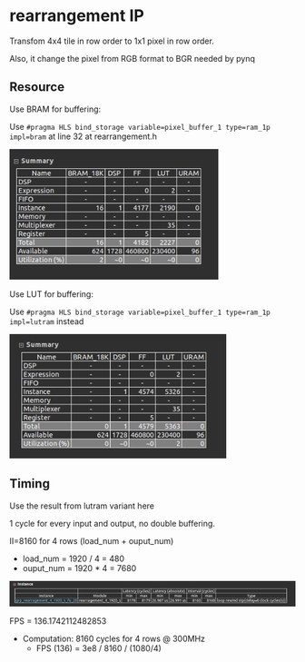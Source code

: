 # rearrangement IP

Transfom 4x4 tile in row order to 1x1 pixel in row order.

Also, it change the pixel from RGB format to BGR needed by pynq

## Resource 
Use BRAM for buffering: 

Use ```#pragma HLS bind_storage variable=pixel_buffer_1 type=ram_1p impl=bram``` at line 32 at rearrangement.h

![Alt text](images/bram.png)

Use LUT for buffering: 

Use ```#pragma HLS bind_storage variable=pixel_buffer_1 type=ram_1p impl=lutram``` instead

![Alt text](images/lutram.png)

## Timing

Use the result from lutram variant  here

1 cycle for every input and output, no double buffering.

II=8160 for 4 rows (load_num + ouput_num)
- load_num = 1920 / 4 = 480
- ouput_num = 1920 * 4 = 7680

![Alt text](images/timing.png)

FPS = 136.1742112482853
- Computation: 8160 cycles for 4 rows @ 300MHz
    - FPS (136) = 3e8 / 8160 / (1080/4)







